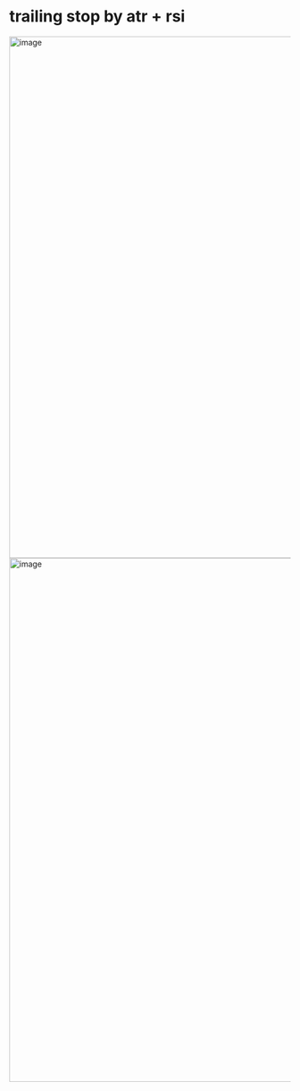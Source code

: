 # trailing stop by atr + rsi
<img width="934" alt="image" src="https://github.com/user-attachments/assets/622176ef-f118-4ebd-880d-e9dadaa1c508">
<img width="938" alt="image" src="https://github.com/user-attachments/assets/f94a0817-30df-4052-882d-e3205fbf770c">

